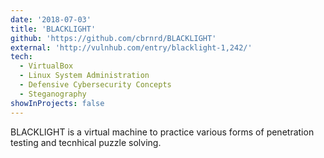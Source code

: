 ```yaml
---
date: '2018-07-03'
title: 'BLACKLIGHT'
github: 'https://github.com/cbrnrd/BLACKLIGHT'
external: 'http://vulnhub.com/entry/blacklight-1,242/'
tech:
  - VirtualBox
  - Linux System Administration
  - Defensive Cybersecurity Concepts
  - Steganography
showInProjects: false
---
```


BLACKLIGHT is a virtual machine to practice various forms of penetration testing and tecnhical puzzle solving.